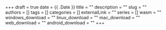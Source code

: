 +++ 
draft = true
date = {{ .Date }}
title = ""
description = ""
slug = ""
authors = []
tags = []
categories = []
externalLink = ""
series = []
wasm = ""
windows_download = ""
linux_download = ""
mac_download = ""
web_download = ""
android_download = ""
+++